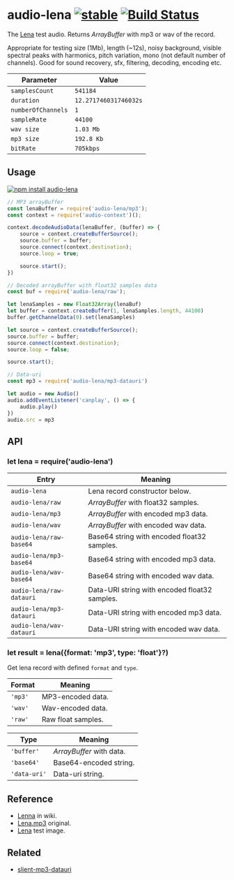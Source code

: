 # audio-lena [![stable](https://img.shields.io/badge/stability-stable-brightgreen.svg)](http://github.com/badges/stability-badges) [![Build Status](https://img.shields.io/travis/audiojs/audio-lena.svg)](https://travis-ci.org/audiojs/audio-lena)

The [Lena](https://www.freesound.org/people/heshamwhite/sounds/246148/) test audio. Returns _ArrayBuffer_ with mp3 or wav of the record.

Appropriate for testing size (1Mb), length (~12s), noisy background, visible spectral peaks with harmonics, pitch variation, mono (not default number of channels). Good for sound recovery, sfx, filtering, decoding, encoding etc.

| Parameter | Value |
|---|---|
| `samplesCount` | `541184` |
| `duration` | `12.271746031746032s` |
| `numberOfChannels` | `1` |
| `sampleRate` | `44100` |
| `wav size` | `1.03 Mb` |
| `mp3 size` | `192.8 Kb` |
| `bitRate` | `705kbps` |

## Usage

[![npm install audio-lena](https://nodei.co/npm/audio-lena.png?mini=true)](https://npmjs.org/package/audio-lena/)

```js
// MP3 arrayBuffer
const lenaBuffer = require('audio-lena/mp3');
const context = require('audio-context')();

context.decodeAudioData(lenaBuffer, (buffer) => {
	source = context.createBufferSource();
	source.buffer = buffer;
	source.connect(context.destination);
	source.loop = true;

	source.start();
})
```

```js
// Decoded arrayBuffer with float32 samples data
const buf = require('audio-lena/raw');

let lenaSamples = new Float32Array(lenaBuf)
let buffer = context.createBuffer(1, lenaSamples.length, 44100)
buffer.getChannelData(0).set(lenaSamples)

let source = context.createBufferSource();
source.buffer = buffer;
source.connect(context.destination);
source.loop = false;

source.start();
```

```js
// Data-uri
const mp3 = require('audio-lena/mp3-datauri')

let audio = new Audio()
audio.addEventListener('canplay', () => {
	audio.play()
})
audio.src = mp3
```

## API

### let lena = require('audio-lena')

| Entry | Meaning |
|---|---|
| `audio-lena` | Lena record constructor below. |
| `audio-lena/raw` | _ArrayBuffer_ with float32 samples. |
| `audio-lena/mp3` | _ArrayBuffer_ with encoded mp3 data. |
| `audio-lena/wav` | _ArrayBuffer_ with encoded wav data. |
| `audio-lena/raw-base64` | Base64 string with encoded float32 samples. |
| `audio-lena/mp3-base64` | Base64 string with encoded mp3 data. |
| `audio-lena/wav-base64` | Base64 string with encoded wav data. |
| `audio-lena/raw-datauri` | Data-URI string with encoded float32 samples. |
| `audio-lena/mp3-datauri` | Data-URI string with encoded mp3 data. |
| `audio-lena/wav-datauri` | Data-URI string with encoded wav data. |

### let result = lena({format: 'mp3', type: 'float'}?)

Get lena record with defined `format` and `type`.

| Format | Meaning |
|---|---|
| `'mp3'` | MP3-encoded data. |
| `'wav'` | Wav-encoded data. |
| `'raw'` | Raw float samples. |

| Type | Meaning |
|---|---|
| `'buffer'` | _ArrayBuffer_ with data. |
| `'base64'` | Base64-encoded string. |
| `'data-uri'` | Data-uri string. |


## Reference

* [Lenna](https://en.wikipedia.org/wiki/Lenna) in wiki.
* [Lena.mp3](https://www.freesound.org/people/heshamwhite/sounds/246148/) original.
* [Lena](https://github.com/mikolalysenko/lena) test image.

## Related

* [slient-mp3-datauri](https://github.com/Jam3/silent-mp3-datauri)
